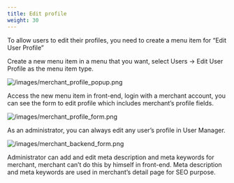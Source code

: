 ```yaml
---
title: Edit profile
weight: 30
---
```

To allow users to edit their profiles, you need to create a menu item for “Edit User Profile”

Create a new menu item in a menu that you want, select Users -> Edit User Profile as the menu item type.

![/images/merchant_profile_popup.png](/images/merchant_profile_popup.png)

Access the new menu item in front-end, login with a merchant account, you can see the form to edit profile which includes merchant’s profile fields.

![/images/merchant_profile_form.png](/images/merchant_profile_form.png)

As an administrator, you can always edit any user’s profile in User Manager.

![/images/merchant_backend_form.png](/images/merchant_backend_form.png)

Administrator can add and edit meta description and meta keywords for merchant, merchant can’t do this by himself in front-end. Meta description and meta keywords are used in merchant’s detail page for SEO purpose.